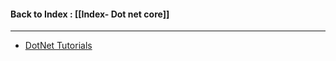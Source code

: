 
#### Back to Index : [[Index- Dot net core]]

---


- <a href = "https://dotnettutorials.net/lesson/asp-net-core-launchsettings-json-file/#google_vignette"> DotNet Tutorials </a>
